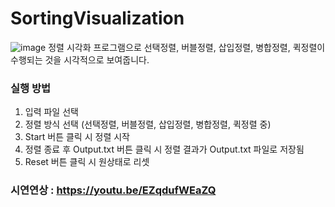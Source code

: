 # SortingVisualization
![image](https://user-images.githubusercontent.com/60471550/122937366-e1bc9400-d3ac-11eb-9e6b-09d9db03dcfb.png)
정렬 시각화 프로그램으로 선택정렬, 버블정렬, 삽입정렬, 병합정렬, 퀵정렬이 수행되는 것을 시각적으로 보여줍니다.

### 실행 방법
1. 입력 파일 선택
2. 정렬 방식 선택 (선택정렬, 버블정렬, 삽입정렬, 병합정렬, 퀵정렬 중)
3. Start 버튼 클릭 시 정렬 시작
4. 정렬 종료 후 Output.txt 버튼 클릭 시 정렬 결과가 Output.txt 파일로 저장됨
5. Reset 버튼 클릭 시 원상태로 리셋

### 시연연상 : https://youtu.be/EZqdufWEaZQ


